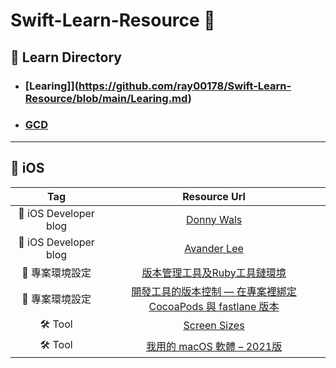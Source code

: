 # Swift-Learn-Resource 🦊

## 📘 Learn Directory

- ### [Learing]](https://github.com/ray00178/Swift-Learn-Resource/blob/main/Learing.md)

- ### [GCD](https://github.com/ray00178/Swift-Learn-Resource/blob/main/GCD.md)

---

## 🍎 iOS

| Tag | Resource Url |
| :---: | :---: |
| 🍎 iOS Developer blog | [Donny Wals](https://www.donnywals.com/the-blog) |
| 🍎 iOS Developer blog | [Avander Lee](https://www.avanderlee.com/recents) |
| 🚀 專案環境設定 | [版本管理工具及Ruby工具鏈環境](https://juejin.cn/post/6844904186048430087) |
| 🚀 專案環境設定 | [開發工具的版本控制 — 在專案裡綁定 CocoaPods 與 fastlane 版本](https://reurl.cc/emlyOW) |
| 🛠 Tool | [Screen Sizes](https://www.screensizes.app/?source=iphone) |
| 🛠 Tool | [我用的 macOS 軟體 – 2021版](https://hiraku.tw/2021/07/6502/)

